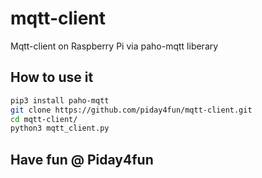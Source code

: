 # mqtt-client
Mqtt-client on Raspberry Pi via paho-mqtt liberary
## How to use it
```bash
pip3 install paho-mqtt
git clone https://github.com/piday4fun/mqtt-client.git
cd mqtt-client/
python3 mqtt_client.py 
```
## Have fun @ Piday4fun 
